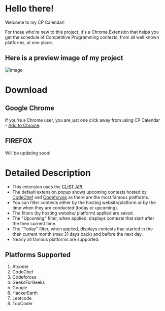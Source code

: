 # Hello there!
Welcome to my CP Calendar! 

For those who're new to this project, it's a Chrome Extension that helps you get the schedule of Competitive Programming contests, from all well known platforms, at one place. 

## Here is a preview image of my project
![image](https://user-images.githubusercontent.com/69049250/138606550-3c8574e4-a520-43b6-94b7-57035c313323.png)

# Download 

## Google Chrome
If you're a Chrome user, you are just one click away from using CP Calendar - [Add to Chrome](https://chrome.google.com/webstore/detail/cp-calendar/nahdeimiheknmpknkenfkmhonnlboeim?utm_source=googleads&utm_medium=adgroup5&utm_campaign=adgroup5&utm_id=adgroup5&gclid=CjwKCAjw2vOLBhBPEiwAjEeK9sn-nQBDNKppMZhWHWbSVvTFkEdTD64re943EtKxB8k_20hRn2vPhhoC_S8QAvD_BwE).

## FIREFOX 
Will be updating soon!

# Detailed Description
- This extension uses the [CLIST API](https://www.clist.by).
- The default extension popup shows upcoming contests hosted by [CodeChef](https://www.codechef.com) and [Codeforces](https://www.codeforces.com) as there are the most famous platforms.
- You can filter contests either by the hosting website/platform or by the time when they are conducted (today or upcoming).
- The filters (by hosting website/ platform) applied are saved.
- The "Upcoming" filter, when applied, displays contests that start after the then current time.
- The "Today" filter, when applied, displays contests that started in the then current month (max 31 days back) and before the next day.
- Nearly all famous platforms are supported.

## Platforms Supported
1) Atcoder
2) CodeChef
3) Codeforces
4) GeeksForGeeks
5) Google
6) HackerEarth
7) Leetcode
8) TopCoder

